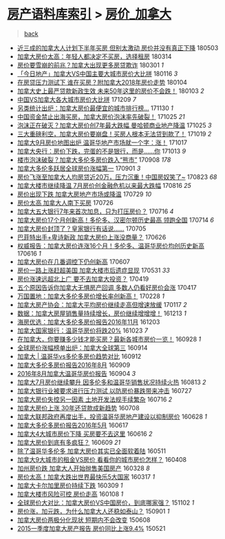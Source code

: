 [房产语料库索引](../../README.md)  > [房价_加拿大](房价_加拿大.md)
====
> [back](../README.md)

- [近三成的加拿大人计划下半年买房 但别太激动 房价并没有真正下降](http://jkwz.applinzi.com/ittc/7098845231044887559.html#%E8%BF%91%E4%B8%89%E6%88%90%E7%9A%84%E5%8A%A0%E6%8B%BF%E5%A4%A7%E4%BA%BA%E8%AE%A1%E5%88%92%E4%B8%8B%E5%8D%8A%E5%B9%B4%E4%B9%B0%E6%88%BF+%E4%BD%86%E5%88%AB%E5%A4%AA%E6%BF%80%E5%8A%A8+%E6%88%BF%E4%BB%B7%E5%B9%B6%E6%B2%A1%E6%9C%89%E7%9C%9F%E6%AD%A3%E4%B8%8B%E9%99%8D) 180503  
- [加拿大房价太高：年轻人都决定不买房，选择租房](http://jkwz.applinzi.com/ittc/7064693755112588294.html#%E5%8A%A0%E6%8B%BF%E5%A4%A7%E6%88%BF%E4%BB%B7%E5%A4%AA%E9%AB%98%EF%BC%9A%E5%B9%B4%E8%BD%BB%E4%BA%BA%E9%83%BD%E5%86%B3%E5%AE%9A%E4%B8%8D%E4%B9%B0%E6%88%BF%EF%BC%8C%E9%80%89%E6%8B%A9%E7%A7%9F%E6%88%BF) 180314  
- [房价要雪崩的前兆？加拿大出现更多房贷欺诈](http://jkwz.applinzi.com/ittc/7075548722710971408.html#%E6%88%BF%E4%BB%B7%E8%A6%81%E9%9B%AA%E5%B4%A9%E7%9A%84%E5%89%8D%E5%85%86%EF%BC%9F%E5%8A%A0%E6%8B%BF%E5%A4%A7%E5%87%BA%E7%8E%B0%E6%9B%B4%E5%A4%9A%E6%88%BF%E8%B4%B7%E6%AC%BA%E8%AF%88) 180301 *1* 
- [「今日地产」加拿大VS中国主要大城市房价大比拼](http://jkwz.applinzi.com/ittc/7059115410450809867.html#%E3%80%8C%E4%BB%8A%E6%97%A5%E5%9C%B0%E4%BA%A7%E3%80%8D%E5%8A%A0%E6%8B%BF%E5%A4%A7VS%E4%B8%AD%E5%9B%BD%E4%B8%BB%E8%A6%81%E5%A4%A7%E5%9F%8E%E5%B8%82%E6%88%BF%E4%BB%B7%E5%A4%A7%E6%AF%94%E6%8B%BC) 180116 *3* 
- [在房贷压力测试下 谁在买房？附加拿大2018年房价走势](http://jkwz.applinzi.com/ittc/7054731264853017606.html#%E5%9C%A8%E6%88%BF%E8%B4%B7%E5%8E%8B%E5%8A%9B%E6%B5%8B%E8%AF%95%E4%B8%8B+%E8%B0%81%E5%9C%A8%E4%B9%B0%E6%88%BF%EF%BC%9F%E9%99%84%E5%8A%A0%E6%8B%BF%E5%A4%A72018%E5%B9%B4%E6%88%BF%E4%BB%B7%E8%B5%B0%E5%8A%BF) 180104  
- [加拿大史上最严贷款新政生效 未来50年这里的房价不会跌！](http://jkwz.applinzi.com/ittc/7054262210430239754.html#%E5%8A%A0%E6%8B%BF%E5%A4%A7%E5%8F%B2%E4%B8%8A%E6%9C%80%E4%B8%A5%E8%B4%B7%E6%AC%BE%E6%96%B0%E6%94%BF%E7%94%9F%E6%95%88+%E6%9C%AA%E6%9D%A550%E5%B9%B4%E8%BF%99%E9%87%8C%E7%9A%84%E6%88%BF%E4%BB%B7%E4%B8%8D%E4%BC%9A%E8%B7%8C%EF%BC%81) 180103 *2* 
- [中国VS加拿大各大城市房价大比拼](http://jkwz.applinzi.com/ittc/7044993078824272913.html#%E4%B8%AD%E5%9B%BDVS%E5%8A%A0%E6%8B%BF%E5%A4%A7%E5%90%84%E5%A4%A7%E5%9F%8E%E5%B8%82%E6%88%BF%E4%BB%B7%E5%A4%A7%E6%AF%94%E6%8B%BC) 171209 *7* 
- [另类统计出炉：加拿大房价最便宜的城市排行榜...](http://jkwz.applinzi.com/ittc/7041703401610544145.html#%E5%8F%A6%E7%B1%BB%E7%BB%9F%E8%AE%A1%E5%87%BA%E7%82%89%EF%BC%9A%E5%8A%A0%E6%8B%BF%E5%A4%A7%E6%88%BF%E4%BB%B7%E6%9C%80%E4%BE%BF%E5%AE%9C%E7%9A%84%E5%9F%8E%E5%B8%82%E6%8E%92%E8%A1%8C%E6%A6%9C...) 171130 *1* 
- [中国资金禁止出海买房，加拿大房价泡沫率先破裂！](http://jkwz.applinzi.com/ittc/7028477374688134160.html#%E4%B8%AD%E5%9B%BD%E8%B5%84%E9%87%91%E7%A6%81%E6%AD%A2%E5%87%BA%E6%B5%B7%E4%B9%B0%E6%88%BF%EF%BC%8C%E5%8A%A0%E6%8B%BF%E5%A4%A7%E6%88%BF%E4%BB%B7%E6%B3%A1%E6%B2%AB%E7%8E%87%E5%85%88%E7%A0%B4%E8%A3%82%EF%BC%81) 171025 *21* 
- [泡沫正在破灭？加拿大房价创7年最大跌幅 曼哈顿商业地产降温](http://jkwz.applinzi.com/ittc/7028351663507768336.html#%E6%B3%A1%E6%B2%AB%E6%AD%A3%E5%9C%A8%E7%A0%B4%E7%81%AD%EF%BC%9F%E5%8A%A0%E6%8B%BF%E5%A4%A7%E6%88%BF%E4%BB%B7%E5%88%9B7%E5%B9%B4%E6%9C%80%E5%A4%A7%E8%B7%8C%E5%B9%85+%E6%9B%BC%E5%93%88%E9%A1%BF%E5%95%86%E4%B8%9A%E5%9C%B0%E4%BA%A7%E9%99%8D%E6%B8%A9) 171025 *3* 
- [三大重磅利空，加拿大房价要崩盘！买房人根本无法贷到款了！](http://jkwz.applinzi.com/ittc/7026142545116136465.html#%E4%B8%89%E5%A4%A7%E9%87%8D%E7%A3%85%E5%88%A9%E7%A9%BA%EF%BC%8C%E5%8A%A0%E6%8B%BF%E5%A4%A7%E6%88%BF%E4%BB%B7%E8%A6%81%E5%B4%A9%E7%9B%98%EF%BC%81%E4%B9%B0%E6%88%BF%E4%BA%BA%E6%A0%B9%E6%9C%AC%E6%97%A0%E6%B3%95%E8%B4%B7%E5%88%B0%E6%AC%BE%E4%BA%86%EF%BC%81) 171019 *2* 
- [加拿大9月房价地图出炉 温哥华地产市场就一个字：涨！](http://jkwz.applinzi.com/ittc/7025310918236439569.html#%E5%8A%A0%E6%8B%BF%E5%A4%A79%E6%9C%88%E6%88%BF%E4%BB%B7%E5%9C%B0%E5%9B%BE%E5%87%BA%E7%82%89+%E6%B8%A9%E5%93%A5%E5%8D%8E%E5%9C%B0%E4%BA%A7%E5%B8%82%E5%9C%BA%E5%B0%B1%E4%B8%80%E4%B8%AA%E5%AD%97%EF%BC%9A%E6%B6%A8%EF%BC%81) 171017  
- [加拿大央行：房价下跌，完蛋的不是银行，而是……你](http://jkwz.applinzi.com/ittc/7023862168649466897.html#%E5%8A%A0%E6%8B%BF%E5%A4%A7%E5%A4%AE%E8%A1%8C%EF%BC%9A%E6%88%BF%E4%BB%B7%E4%B8%8B%E8%B7%8C%EF%BC%8C%E5%AE%8C%E8%9B%8B%E7%9A%84%E4%B8%8D%E6%98%AF%E9%93%B6%E8%A1%8C%EF%BC%8C%E8%80%8C%E6%98%AF%E2%80%A6%E2%80%A6%E4%BD%A0) 171013 *9* 
- [楼市泡沫破裂？加拿大多伦多房价跌入“熊市”](http://jkwz.applinzi.com/ittc/7010956748440224785.html#%E6%A5%BC%E5%B8%82%E6%B3%A1%E6%B2%AB%E7%A0%B4%E8%A3%82%EF%BC%9F%E5%8A%A0%E6%8B%BF%E5%A4%A7%E5%A4%9A%E4%BC%A6%E5%A4%9A%E6%88%BF%E4%BB%B7%E8%B7%8C%E5%85%A5%E2%80%9C%E7%86%8A%E5%B8%82%E2%80%9D) 170908 *178* 
- [加拿大多伦多跃居全球房价涨幅第一](http://jkwz.applinzi.com/ittc/7008257074520392721.html#%E5%8A%A0%E6%8B%BF%E5%A4%A7%E5%A4%9A%E4%BC%A6%E5%A4%9A%E8%B7%83%E5%B1%85%E5%85%A8%E7%90%83%E6%88%BF%E4%BB%B7%E6%B6%A8%E5%B9%85%E7%AC%AC%E4%B8%80) 170901 *3* 
- [房价飞涨至加拿大人均房贷近20万，压力沉重！中国房奴笑了~](http://jkwz.applinzi.com/ittc/7004976252648424464.html#%E6%88%BF%E4%BB%B7%E9%A3%9E%E6%B6%A8%E8%87%B3%E5%8A%A0%E6%8B%BF%E5%A4%A7%E4%BA%BA%E5%9D%87%E6%88%BF%E8%B4%B7%E8%BF%9120%E4%B8%87%EF%BC%8C%E5%8E%8B%E5%8A%9B%E6%B2%89%E9%87%8D%EF%BC%81%E4%B8%AD%E5%9B%BD%E6%88%BF%E5%A5%B4%E7%AC%91%E4%BA%86%7E) 170823 *68* 
- [加拿大楼市继续降温 7月房价创金融危机以来最大跌幅](http://jkwz.applinzi.com/ittc/7002341401222972433.html#%E5%8A%A0%E6%8B%BF%E5%A4%A7%E6%A5%BC%E5%B8%82%E7%BB%A7%E7%BB%AD%E9%99%8D%E6%B8%A9+7%E6%9C%88%E6%88%BF%E4%BB%B7%E5%88%9B%E9%87%91%E8%9E%8D%E5%8D%B1%E6%9C%BA%E4%BB%A5%E6%9D%A5%E6%9C%80%E5%A4%A7%E8%B7%8C%E5%B9%85) 170816 *25* 
- [房价出现下跌 加拿大房地产市场或降温](http://jkwz.applinzi.com/ittc/6995797834753115152.html#%E6%88%BF%E4%BB%B7%E5%87%BA%E7%8E%B0%E4%B8%8B%E8%B7%8C+%E5%8A%A0%E6%8B%BF%E5%A4%A7%E6%88%BF%E5%9C%B0%E4%BA%A7%E5%B8%82%E5%9C%BA%E6%88%96%E9%99%8D%E6%B8%A9) 170729 *10* 
- [房价太高 加拿大人南下买房](http://jkwz.applinzi.com/ittc/6994429691292025616.html#%E6%88%BF%E4%BB%B7%E5%A4%AA%E9%AB%98+%E5%8A%A0%E6%8B%BF%E5%A4%A7%E4%BA%BA%E5%8D%97%E4%B8%8B%E4%B9%B0%E6%88%BF) 170726  
- [加拿大五大银行7年来首次加息，只为打压房价？](http://jkwz.applinzi.com/ittc/6990885183686198289.html#%E5%8A%A0%E6%8B%BF%E5%A4%A7%E4%BA%94%E5%A4%A7%E9%93%B6%E8%A1%8C7%E5%B9%B4%E6%9D%A5%E9%A6%96%E6%AC%A1%E5%8A%A0%E6%81%AF%EF%BC%8C%E5%8F%AA%E4%B8%BA%E6%89%93%E5%8E%8B%E6%88%BF%E4%BB%B7%EF%BC%9F) 170716 *4* 
- [加拿大房价17个月创新高！多伦多、汉密尔顿历史最高 领跑全国](http://jkwz.applinzi.com/ittc/6990001173271413777.html#%E5%8A%A0%E6%8B%BF%E5%A4%A7%E6%88%BF%E4%BB%B717%E4%B8%AA%E6%9C%88%E5%88%9B%E6%96%B0%E9%AB%98%EF%BC%81%E5%A4%9A%E4%BC%A6%E5%A4%9A%E3%80%81%E6%B1%89%E5%AF%86%E5%B0%94%E9%A1%BF%E5%8E%86%E5%8F%B2%E6%9C%80%E9%AB%98+%E9%A2%86%E8%B7%91%E5%85%A8%E5%9B%BD) 170714 *6* 
- [加拿大房价封顶了？皇家银行有话说……](http://jkwz.applinzi.com/ittc/6986873553197466629.html#%E5%8A%A0%E6%8B%BF%E5%A4%A7%E6%88%BF%E4%BB%B7%E5%B0%81%E9%A1%B6%E4%BA%86%EF%BC%9F%E7%9A%87%E5%AE%B6%E9%93%B6%E8%A1%8C%E6%9C%89%E8%AF%9D%E8%AF%B4%E2%80%A6%E2%80%A6) 170705  
- [巴菲特出手+卑诗新政 加拿大房价上涨没商量？](http://jkwz.applinzi.com/ittc/6983432166900761604.html#%E5%B7%B4%E8%8F%B2%E7%89%B9%E5%87%BA%E6%89%8B%2B%E5%8D%91%E8%AF%97%E6%96%B0%E6%94%BF+%E5%8A%A0%E6%8B%BF%E5%A4%A7%E6%88%BF%E4%BB%B7%E4%B8%8A%E6%B6%A8%E6%B2%A1%E5%95%86%E9%87%8F%EF%BC%9F) 170626  
- [权威报告：加拿大房价连涨16个月！多伦多、温哥华房价均创历史新高](http://jkwz.applinzi.com/ittc/6979627943260062724.html#%E6%9D%83%E5%A8%81%E6%8A%A5%E5%91%8A%EF%BC%9A%E5%8A%A0%E6%8B%BF%E5%A4%A7%E6%88%BF%E4%BB%B7%E8%BF%9E%E6%B6%A816%E4%B8%AA%E6%9C%88%EF%BC%81%E5%A4%9A%E4%BC%A6%E5%A4%9A%E3%80%81%E6%B8%A9%E5%93%A5%E5%8D%8E%E6%88%BF%E4%BB%B7%E5%9D%87%E5%88%9B%E5%8E%86%E5%8F%B2%E6%96%B0%E9%AB%98) 170616 *1* 
- [加拿大房价在几番调控下仍创新高](http://jkwz.applinzi.com/ittc/6976458211828696069.html#%E5%8A%A0%E6%8B%BF%E5%A4%A7%E6%88%BF%E4%BB%B7%E5%9C%A8%E5%87%A0%E7%95%AA%E8%B0%83%E6%8E%A7%E4%B8%8B%E4%BB%8D%E5%88%9B%E6%96%B0%E9%AB%98) 170607  
- [房价一路上涨赶超美国 加拿大楼市后遗症显现](http://jkwz.applinzi.com/ittc/6973905108906542084.html#%E6%88%BF%E4%BB%B7%E4%B8%80%E8%B7%AF%E4%B8%8A%E6%B6%A8%E8%B5%B6%E8%B6%85%E7%BE%8E%E5%9B%BD+%E5%8A%A0%E6%8B%BF%E5%A4%A7%E6%A5%BC%E5%B8%82%E5%90%8E%E9%81%97%E7%97%87%E6%98%BE%E7%8E%B0) 170531 *33* 
- [房价涨速远超北上广 要不去加拿大投资？](http://jkwz.applinzi.com/ittc/6958176957496820740.html#%E6%88%BF%E4%BB%B7%E6%B6%A8%E9%80%9F%E8%BF%9C%E8%B6%85%E5%8C%97%E4%B8%8A%E5%B9%BF+%E8%A6%81%E4%B8%8D%E5%8E%BB%E5%8A%A0%E6%8B%BF%E5%A4%A7%E6%8A%95%E8%B5%84%EF%BC%9F) 170419  
- [五个原因告诉你加拿大无惧房产回调 多数人仍看好房价会涨](http://jkwz.applinzi.com/ittc/6957475624980579332.html#%E4%BA%94%E4%B8%AA%E5%8E%9F%E5%9B%A0%E5%91%8A%E8%AF%89%E4%BD%A0%E5%8A%A0%E6%8B%BF%E5%A4%A7%E6%97%A0%E6%83%A7%E6%88%BF%E4%BA%A7%E5%9B%9E%E8%B0%83+%E5%A4%9A%E6%95%B0%E4%BA%BA%E4%BB%8D%E7%9C%8B%E5%A5%BD%E6%88%BF%E4%BB%B7%E4%BC%9A%E6%B6%A8) 170417  
- [万国置地：加拿大多伦多房价增长率创新高！](http://jkwz.applinzi.com/ittc/6939716370119001093.html#%E4%B8%87%E5%9B%BD%E7%BD%AE%E5%9C%B0%EF%BC%9A%E5%8A%A0%E6%8B%BF%E5%A4%A7%E5%A4%9A%E4%BC%A6%E5%A4%9A%E6%88%BF%E4%BB%B7%E5%A2%9E%E9%95%BF%E7%8E%87%E5%88%9B%E6%96%B0%E9%AB%98%EF%BC%81) 170228 *1* 
- [加拿大房产协会：加拿大平均房价继续走高但增速放缓](http://jkwz.applinzi.com/ittc/6923945926606717957.html#%E5%8A%A0%E6%8B%BF%E5%A4%A7%E6%88%BF%E4%BA%A7%E5%8D%8F%E4%BC%9A%EF%BC%9A%E5%8A%A0%E6%8B%BF%E5%A4%A7%E5%B9%B3%E5%9D%87%E6%88%BF%E4%BB%B7%E7%BB%A7%E7%BB%AD%E8%B5%B0%E9%AB%98%E4%BD%86%E5%A2%9E%E9%80%9F%E6%94%BE%E7%BC%93) 170117 *2* 
- [数据：加拿大房屋销售量持续增长，房价继续增增增！](http://jkwz.applinzi.com/ittc/6911166238570316804.html#%E6%95%B0%E6%8D%AE%EF%BC%9A%E5%8A%A0%E6%8B%BF%E5%A4%A7%E6%88%BF%E5%B1%8B%E9%94%80%E5%94%AE%E9%87%8F%E6%8C%81%E7%BB%AD%E5%A2%9E%E9%95%BF%EF%BC%8C%E6%88%BF%E4%BB%B7%E7%BB%A7%E7%BB%AD%E5%A2%9E%E5%A2%9E%E5%A2%9E%EF%BC%81) 161213 *1* 
- [海房优选：加拿大多伦多房价报告2016年11月](http://jkwz.applinzi.com/ittc/6907260705400423428.html#%E6%B5%B7%E6%88%BF%E4%BC%98%E9%80%89%EF%BC%9A%E5%8A%A0%E6%8B%BF%E5%A4%A7%E5%A4%9A%E4%BC%A6%E5%A4%9A%E6%88%BF%E4%BB%B7%E6%8A%A5%E5%91%8A2016%E5%B9%B411%E6%9C%88) 161203  
- [加拿大国家银行：温哥华房价将跌20%](http://jkwz.applinzi.com/ittc/6892188126797104132.html#%E5%8A%A0%E6%8B%BF%E5%A4%A7%E5%9B%BD%E5%AE%B6%E9%93%B6%E8%A1%8C%EF%BC%9A%E6%B8%A9%E5%93%A5%E5%8D%8E%E6%88%BF%E4%BB%B7%E5%B0%86%E8%B7%8C20%25) 161023 *7* 
- [在加拿大，你要赚多少钱才能买房？最新各城市房价一览！](http://jkwz.applinzi.com/ittc/6882877794329035780.html#%E5%9C%A8%E5%8A%A0%E6%8B%BF%E5%A4%A7%EF%BC%8C%E4%BD%A0%E8%A6%81%E8%B5%9A%E5%A4%9A%E5%B0%91%E9%92%B1%E6%89%8D%E8%83%BD%E4%B9%B0%E6%88%BF%EF%BC%9F%E6%9C%80%E6%96%B0%E5%90%84%E5%9F%8E%E5%B8%82%E6%88%BF%E4%BB%B7%E4%B8%80%E8%A7%88%EF%BC%81) 160928 *1* 
- [全球房价涨幅榜单出炉：加拿大全球第三](http://jkwz.applinzi.com/ittc/6877651081533850628.html#%E5%85%A8%E7%90%83%E6%88%BF%E4%BB%B7%E6%B6%A8%E5%B9%85%E6%A6%9C%E5%8D%95%E5%87%BA%E7%82%89%EF%BC%9A%E5%8A%A0%E6%8B%BF%E5%A4%A7%E5%85%A8%E7%90%83%E7%AC%AC%E4%B8%89) 160914  
- [加拿大 | 温哥华vs多伦多房价趋势对比](http://jkwz.applinzi.com/ittc/6876977169716216836.html#%E5%8A%A0%E6%8B%BF%E5%A4%A7+%7C+%E6%B8%A9%E5%93%A5%E5%8D%8Evs%E5%A4%9A%E4%BC%A6%E5%A4%9A%E6%88%BF%E4%BB%B7%E8%B6%8B%E5%8A%BF%E5%AF%B9%E6%AF%94) 160912  
- [加拿大多伦多房价报告2016年8月](http://jkwz.applinzi.com/ittc/6875603603926025220.html#%E5%8A%A0%E6%8B%BF%E5%A4%A7%E5%A4%9A%E4%BC%A6%E5%A4%9A%E6%88%BF%E4%BB%B7%E6%8A%A5%E5%91%8A2016%E5%B9%B48%E6%9C%88) 160909  
- [2016年8月加拿大温哥华房价报告](http://jkwz.applinzi.com/ittc/6873789987199386629.html#2016%E5%B9%B48%E6%9C%88%E5%8A%A0%E6%8B%BF%E5%A4%A7%E6%B8%A9%E5%93%A5%E5%8D%8E%E6%88%BF%E4%BB%B7%E6%8A%A5%E5%91%8A) 160904 *3* 
- [加拿大7月房价继续攀升 因多伦多和温哥华销售状况持续火热](http://jkwz.applinzi.com/ittc/6865756463980610565.html#%E5%8A%A0%E6%8B%BF%E5%A4%A77%E6%9C%88%E6%88%BF%E4%BB%B7%E7%BB%A7%E7%BB%AD%E6%94%80%E5%8D%87+%E5%9B%A0%E5%A4%9A%E4%BC%A6%E5%A4%9A%E5%92%8C%E6%B8%A9%E5%93%A5%E5%8D%8E%E9%94%80%E5%94%AE%E7%8A%B6%E5%86%B5%E6%8C%81%E7%BB%AD%E7%81%AB%E7%83%AD) 160813 *2* 
- [加拿大银行业被要求进行压力测试 以防房价暴跌带来冲击](http://jkwz.applinzi.com/ittc/6859497140002489349.html#%E5%8A%A0%E6%8B%BF%E5%A4%A7%E9%93%B6%E8%A1%8C%E4%B8%9A%E8%A2%AB%E8%A6%81%E6%B1%82%E8%BF%9B%E8%A1%8C%E5%8E%8B%E5%8A%9B%E6%B5%8B%E8%AF%95+%E4%BB%A5%E9%98%B2%E6%88%BF%E4%BB%B7%E6%9A%B4%E8%B7%8C%E5%B8%A6%E6%9D%A5%E5%86%B2%E5%87%BB) 160727  
- [加拿大房价失控另一因素 土地开发法规手续繁杂](http://jkwz.applinzi.com/ittc/6855463611643986949.html#%E5%8A%A0%E6%8B%BF%E5%A4%A7%E6%88%BF%E4%BB%B7%E5%A4%B1%E6%8E%A7%E5%8F%A6%E4%B8%80%E5%9B%A0%E7%B4%A0+%E5%9C%9F%E5%9C%B0%E5%BC%80%E5%8F%91%E6%B3%95%E8%A7%84%E6%89%8B%E7%BB%AD%E7%B9%81%E6%9D%82) 160716 *2* 
- [加拿大房价上涨 30年还贷款成新趋势](http://jkwz.applinzi.com/ittc/6852410307229778948.html#%E5%8A%A0%E6%8B%BF%E5%A4%A7%E6%88%BF%E4%BB%B7%E4%B8%8A%E6%B6%A8+30%E5%B9%B4%E8%BF%98%E8%B4%B7%E6%AC%BE%E6%88%90%E6%96%B0%E8%B6%8B%E5%8A%BF) 160708  
- [加拿大联邦政府再度出手，投资温哥华房地产建设以抑制房价](http://jkwz.applinzi.com/ittc/6848815385654330373.html#%E5%8A%A0%E6%8B%BF%E5%A4%A7%E8%81%94%E9%82%A6%E6%94%BF%E5%BA%9C%E5%86%8D%E5%BA%A6%E5%87%BA%E6%89%8B%EF%BC%8C%E6%8A%95%E8%B5%84%E6%B8%A9%E5%93%A5%E5%8D%8E%E6%88%BF%E5%9C%B0%E4%BA%A7%E5%BB%BA%E8%AE%BE%E4%BB%A5%E6%8A%91%E5%88%B6%E6%88%BF%E4%BB%B7) 160628 *1* 
- [加拿大多伦多房价报告2016年5月](http://jkwz.applinzi.com/ittc/6844734267703428101.html#%E5%8A%A0%E6%8B%BF%E5%A4%A7%E5%A4%9A%E4%BC%A6%E5%A4%9A%E6%88%BF%E4%BB%B7%E6%8A%A5%E5%91%8A2016%E5%B9%B45%E6%9C%88) 160617  
- [加拿大4大城市房价下降 买房要不去这里](http://jkwz.applinzi.com/ittc/6844256421335794692.html#%E5%8A%A0%E6%8B%BF%E5%A4%A74%E5%A4%A7%E5%9F%8E%E5%B8%82%E6%88%BF%E4%BB%B7%E4%B8%8B%E9%99%8D+%E4%B9%B0%E6%88%BF%E8%A6%81%E4%B8%8D%E5%8E%BB%E8%BF%99%E9%87%8C) 160616 *2* 
- [加拿大房价到底有多疯狂？](http://jkwz.applinzi.com/ittc/6841429283826041860.html#%E5%8A%A0%E6%8B%BF%E5%A4%A7%E6%88%BF%E4%BB%B7%E5%88%B0%E5%BA%95%E6%9C%89%E5%A4%9A%E7%96%AF%E7%8B%82%EF%BC%9F) 160609 *21* 
- [除了温哥华多伦多 加拿大房价其实已全面软着陆](http://jkwz.applinzi.com/ittc/6823749047605003268.html#%E9%99%A4%E4%BA%86%E6%B8%A9%E5%93%A5%E5%8D%8E%E5%A4%9A%E4%BC%A6%E5%A4%9A+%E5%8A%A0%E6%8B%BF%E5%A4%A7%E6%88%BF%E4%BB%B7%E5%85%B6%E5%AE%9E%E5%B7%B2%E5%85%A8%E9%9D%A2%E8%BD%AF%E7%9D%80%E9%99%86) 160511  
- [加拿大9大城市的租金VS房价 看看你的城市房价怎样？](http://jkwz.applinzi.com/ittc/6818741059643245573.html#%E5%8A%A0%E6%8B%BF%E5%A4%A79%E5%A4%A7%E5%9F%8E%E5%B8%82%E7%9A%84%E7%A7%9F%E9%87%91VS%E6%88%BF%E4%BB%B7+%E7%9C%8B%E7%9C%8B%E4%BD%A0%E7%9A%84%E5%9F%8E%E5%B8%82%E6%88%BF%E4%BB%B7%E6%80%8E%E6%A0%B7%EF%BC%9F) 160408  
- [加州房价跌 加拿大人开始抛售美国房产](http://jkwz.applinzi.com/ittc/6814691713213793284.html#%E5%8A%A0%E5%B7%9E%E6%88%BF%E4%BB%B7%E8%B7%8C+%E5%8A%A0%E6%8B%BF%E5%A4%A7%E4%BA%BA%E5%BC%80%E5%A7%8B%E6%8A%9B%E5%94%AE%E7%BE%8E%E5%9B%BD%E6%88%BF%E4%BA%A7) 160328 *8* 
- [房价太高！加拿大跌出世界最快乐5大国家](http://jkwz.applinzi.com/ittc/6810648827996406789.html#%E6%88%BF%E4%BB%B7%E5%A4%AA%E9%AB%98%EF%BC%81%E5%8A%A0%E6%8B%BF%E5%A4%A7%E8%B7%8C%E5%87%BA%E4%B8%96%E7%95%8C%E6%9C%80%E5%BF%AB%E4%B9%905%E5%A4%A7%E5%9B%BD%E5%AE%B6) 160317 *1* 
- [加拿大卡尔加里房价持续下跌](http://jkwz.applinzi.com/ittc/6807386891674452996.html#%E5%8A%A0%E6%8B%BF%E5%A4%A7%E5%8D%A1%E5%B0%94%E5%8A%A0%E9%87%8C%E6%88%BF%E4%BB%B7%E6%8C%81%E7%BB%AD%E4%B8%8B%E8%B7%8C) 160309 *1* 
- [加拿大楼市风险可控 房价走高](http://jkwz.applinzi.com/ittc/6785040593705239556.html#%E5%8A%A0%E6%8B%BF%E5%A4%A7%E6%A5%BC%E5%B8%82%E9%A3%8E%E9%99%A9%E5%8F%AF%E6%8E%A7+%E6%88%BF%E4%BB%B7%E8%B5%B0%E9%AB%98) 160108 *1* 
- [全球房价大对比：加拿大房价VS中国房价，到底哪家强？](http://jkwz.applinzi.com/ittc/6760069054506025988.html#%E5%85%A8%E7%90%83%E6%88%BF%E4%BB%B7%E5%A4%A7%E5%AF%B9%E6%AF%94%EF%BC%9A%E5%8A%A0%E6%8B%BF%E5%A4%A7%E6%88%BF%E4%BB%B7VS%E4%B8%AD%E5%9B%BD%E6%88%BF%E4%BB%B7%EF%BC%8C%E5%88%B0%E5%BA%95%E5%93%AA%E5%AE%B6%E5%BC%BA%EF%BC%9F) 151102 *1* 
- [房价涨，加元跌，为什么加拿大人还稳如泰山？](http://jkwz.applinzi.com/ittc/6737002116598957060.html#%E6%88%BF%E4%BB%B7%E6%B6%A8%EF%BC%8C%E5%8A%A0%E5%85%83%E8%B7%8C%EF%BC%8C%E4%B8%BA%E4%BB%80%E4%B9%88%E5%8A%A0%E6%8B%BF%E5%A4%A7%E4%BA%BA%E8%BF%98%E7%A8%B3%E5%A6%82%E6%B3%B0%E5%B1%B1%EF%BC%9F) 150901 *1* 
- [加拿大房价两极分化现状 短期内不会改变](http://jkwz.applinzi.com/ittc/547650611421001538.html#%E5%8A%A0%E6%8B%BF%E5%A4%A7%E6%88%BF%E4%BB%B7%E4%B8%A4%E6%9E%81%E5%88%86%E5%8C%96%E7%8E%B0%E7%8A%B6+%E7%9F%AD%E6%9C%9F%E5%86%85%E4%B8%8D%E4%BC%9A%E6%94%B9%E5%8F%98) 150608  
- [2015一季度加拿大房产报告 房价同比上涨9.4%](http://jkwz.applinzi.com/ittc/547650611413716711.html#2015%E4%B8%80%E5%AD%A3%E5%BA%A6%E5%8A%A0%E6%8B%BF%E5%A4%A7%E6%88%BF%E4%BA%A7%E6%8A%A5%E5%91%8A+%E6%88%BF%E4%BB%B7%E5%90%8C%E6%AF%94%E4%B8%8A%E6%B6%A89.4%25) 150521  
